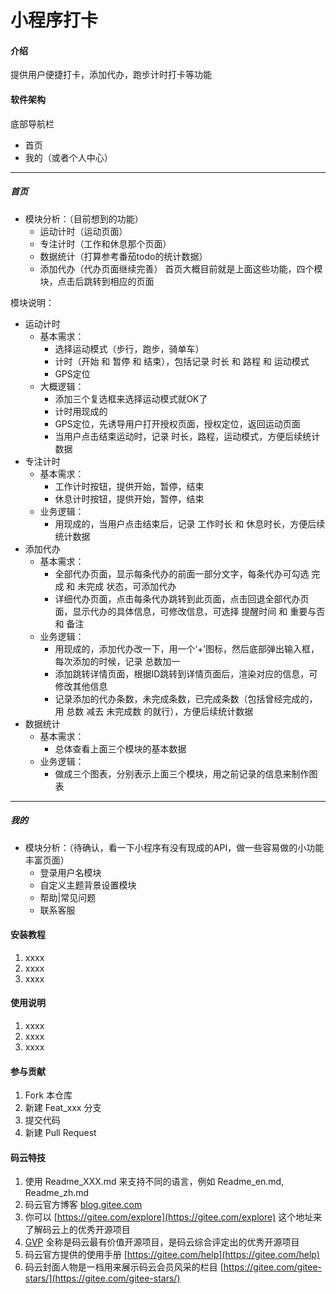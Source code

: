# 小程序打卡

#### 介绍

提供用户便捷打卡，添加代办，跑步计时打卡等功能

#### 软件架构

底部导航栏
- 首页
- 我的（或者个人中心）
------------------------------------------------------------------------------------------------------------------------------
##### 首页

- 模块分析：（目前想到的功能）
    - 运动计时（运动页面）
    - 专注计时（工作和休息那个页面）
    - 数据统计（打算参考番茄todo的统计数据）
    - 添加代办（代办页面继续完善）
首页大概目前就是上面这些功能，四个模块，点击后跳转到相应的页面

模块说明：
- 运动计时
    - 基本需求：
        - 选择运动模式（步行，跑步，骑单车）
        - 计时（开始 和 暂停 和 结束），包括记录 时长 和 路程 和 运动模式
        - GPS定位
    - 大概逻辑：
        - 添加三个复选框来选择运动模式就OK了
        - 计时用现成的
        - GPS定位，先诱导用户打开授权页面，授权定位，返回运动页面
        - 当用户点击结束运动时，记录 时长，路程，运动模式，方便后续统计数据
- 专注计时
    - 基本需求：
        - 工作计时按钮，提供开始，暂停，结束
        - 休息计时按钮，提供开始，暂停，结束
    - 业务逻辑：
        - 用现成的，当用户点击结束后，记录 工作时长 和 休息时长，方便后续统计数据
- 添加代办
    - 基本需求：
        - 全部代办页面，显示每条代办的前面一部分文字，每条代办可勾选 完成 和 未完成 状态，可添加代办
        - 详细代办页面，点击每条代办跳转到此页面，点击回退全部代办页面，显示代办的具体信息，可修改信息，可选择 提醒时间 和 重要与否 和 备注
    - 业务逻辑：
        - 用现成的，添加代办改一下，用一个‘+’图标，然后底部弹出输入框，每次添加的时候，记录 总数加一
        - 添加跳转详情页面，根据ID跳转到详情页面后，渲染对应的信息，可修改其他信息
        - 记录添加的代办条数，未完成条数，已完成条数（包括曾经完成的，用 总数 减去 未完成数 的就行），方便后续统计数据
- 数据统计
    - 基本需求：
        - 总体查看上面三个模块的基本数据
    - 业务逻辑：
        - 做成三个图表，分别表示上面三个模块，用之前记录的信息来制作图表
------------------------------------------------------------------------------------------------------------------------------
##### 我的 
- 模块分析：（待确认，看一下小程序有没有现成的API，做一些容易做的小功能丰富页面）
    - 登录用户名模块
    - 自定义主题背景设置模块
    - 帮助|常见问题
    - 联系客服

#### 安装教程

1.  xxxx
2.  xxxx
3.  xxxx

#### 使用说明

1.  xxxx
2.  xxxx
3.  xxxx

#### 参与贡献

1.  Fork 本仓库
2.  新建 Feat_xxx 分支
3.  提交代码
4.  新建 Pull Request


#### 码云特技

1.  使用 Readme\_XXX.md 来支持不同的语言，例如 Readme\_en.md, Readme\_zh.md
2.  码云官方博客 [blog.gitee.com](https://blog.gitee.com)
3.  你可以 [https://gitee.com/explore](https://gitee.com/explore) 这个地址来了解码云上的优秀开源项目
4.  [GVP](https://gitee.com/gvp) 全称是码云最有价值开源项目，是码云综合评定出的优秀开源项目
5.  码云官方提供的使用手册 [https://gitee.com/help](https://gitee.com/help)
6.  码云封面人物是一档用来展示码云会员风采的栏目 [https://gitee.com/gitee-stars/](https://gitee.com/gitee-stars/)
